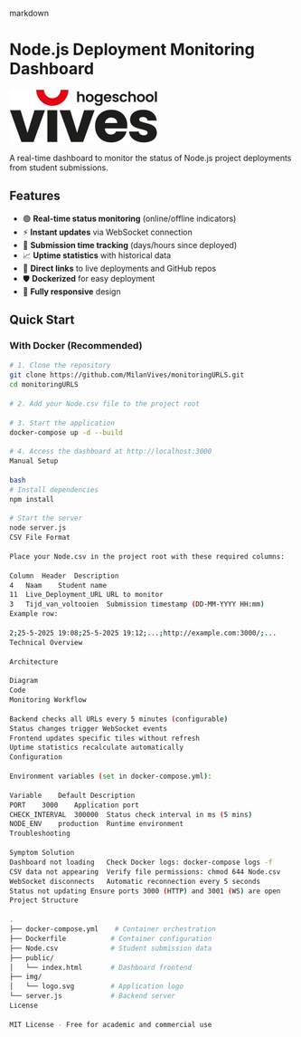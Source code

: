 markdown

# Node.js Deployment Monitoring Dashboard

![Dashboard Logo](./img/logo.svg)

A real-time dashboard to monitor the status of Node.js project deployments from student submissions.

## Features

- 🟢 **Real-time status monitoring** (online/offline indicators)
- ⚡ **Instant updates** via WebSocket connection
- 📅 **Submission time tracking** (days/hours since deployed)
- 📈 **Uptime statistics** with historical data
- 🔗 **Direct links** to live deployments and GitHub repos
- 🛡️ **Dockerized** for easy deployment
- 📱 **Fully responsive** design

## Quick Start

### With Docker (Recommended)

```bash
# 1. Clone the repository
git clone https://github.com/MilanVives/monitoringURLS.git
cd monitoringURLS

# 2. Add your Node.csv file to the project root

# 3. Start the application
docker-compose up -d --build

# 4. Access the dashboard at http://localhost:3000
Manual Setup

bash
# Install dependencies
npm install

# Start the server
node server.js
CSV File Format

Place your Node.csv in the project root with these required columns:

Column	Header	Description
4	Naam	Student name
11	Live_Deployment_URL	URL to monitor
3	Tijd_van_voltooien	Submission timestamp (DD-MM-YYYY HH:mm)
Example row:

2;25-5-2025 19:08;25-5-2025 19:12;...;http://example.com:3000/;...
Technical Overview

Architecture

Diagram
Code
Monitoring Workflow

Backend checks all URLs every 5 minutes (configurable)
Status changes trigger WebSocket events
Frontend updates specific tiles without refresh
Uptime statistics recalculate automatically
Configuration

Environment variables (set in docker-compose.yml):

Variable	Default	Description
PORT	3000	Application port
CHECK_INTERVAL	300000	Status check interval in ms (5 mins)
NODE_ENV	production	Runtime environment
Troubleshooting

Symptom	Solution
Dashboard not loading	Check Docker logs: docker-compose logs -f
CSV data not appearing	Verify file permissions: chmod 644 Node.csv
WebSocket disconnects	Automatic reconnection every 5 seconds
Status not updating	Ensure ports 3000 (HTTP) and 3001 (WS) are open
Project Structure

.
├── docker-compose.yml    # Container orchestration
├── Dockerfile           # Container configuration
├── Node.csv             # Student submission data
├── public/
│   └── index.html       # Dashboard frontend
├── img/
│   └── logo.svg         # Application logo
└── server.js            # Backend server
License

MIT License - Free for academic and commercial use
```
